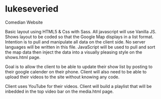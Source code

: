 # lukeseveried
Comedian Website

Basic layout using HTML5 & Css with Sass. All javascript will use Vanilla JS. 
Shows layout to be coded so that the Google Map displays in a list format. 
Intention is to pull and manipulate all data on the client side. No server languages
will be written in this file. JavaScript will be used to pull and sort the map data
then inject the data into a visually pleasing style on the shows.html page. 

Goal is to allow the client to be able to update their show list by posting to their google calender on their
phone. Client will also need to be able to upload their videos to the site without knowing any code. 

Client uses YouTube for their videos. Client will build a playlist that will be inbedded in the top video
bar on the media.html page. 
